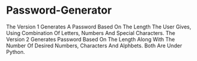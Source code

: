 # Password-Generator
The Version 1 Generates A Password Based On The Length The User Gives, Using Combination Of Letters, Numbers And Special Characters.
The Version 2 Generates Password Based On The Length Along With The Number Of Desired Numbers, Characters And Alphbets.
Both Are Under Python.
